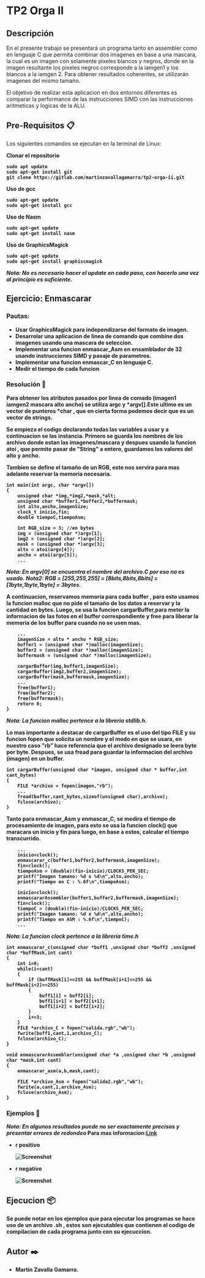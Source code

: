 # TP2 Orga II


## Descripción 
En el presente trabajo se presentará un programa tanto en assembler como en lenguaje C que permita combinar dos imagenes en base a una mascara, la cual es un imagen con solamente pixeles blancos y negros, donde en la imagen resultante los pixeles negros corresponde a la iamgen1  y los blancos a la iamgen 2. Para obtener resultados coherentes, se utilizarán imagenes del mismo tamaño.<p>
El objetivo de realizar esta aplicacion en dos entornos diferentes es comparar la performance de las instrucciones SIMD con las instrucciones aritmeticas y logicas de la ALU.

## Pre-Requisitos 📋
Los siguientes comandos se ejecutan en la terminal de Linux: 

<b>Clonar el repositorio<b>
```
sudo apt update
sudo apt-get install git
git clone https://gitlab.com/martinzavallagamarra/tp2-orga-ii.git 
```
<b>Uso de gcc<b>
```
sudo apt-get update
sudo apt-get install gcc 
```
<b>Uso de Nasm<b>
```
sudo apt-get update
sudo apt-get install nasm 
```
<b>Uso de GraphicsMagick<b>
```
sudo apt-get update
sudo apt-get install graphiscmagick 
```
_Nota: No es necesario hacer el update en cada paso, con hacerlo una vez al principio es suficiente._

## Ejercicio: Enmascarar 

### Pautas:
- Usar GraphicsMagick para independizarse del formato de imagen.
- Desarrolar una aplicacion de linea de comando que combine dos imagenes usando una mascara de seleccion.
- Implementar una funcion enmascar_Asm en ensamblador de 32 usando instrucciones SIMD y pasaje de parametros.
- Implementar una funcion enmascar_C  en lenguaje C.
- Medir el tiempo de cada funcion

### Resolución 🔧

Para obtener los atributos pasados por linea de comado (imagen1  iamgen2  mascara alto ancho) se utiliza argc y *argv[].Este ultimo es un vector de punteros *char , que en cierta forma podemos decir que es un vector de strings.<p>
Se empieza el codigo declarando todas las variables a usar y a continuacion se las instancia. Primero se guarda los nombres de los archivo donde estan las imagenes/mascara y despues usando la funcion atoi , que permite pasar de "String" a entero, guardamos los valores del alto y ancho.<p>
Tambien se define el tamaño de un RGB, este nos servira para mas adelante reservar la memoria necesaria.   
```
int main(int argc, char *argv[])  
{
    unsigned char *img,*img2,*mask,*alt;
    unsigned char *buffer1,*buffer2,*buffermask;
    int alto,ancho,imagenSize;
    clock_t inicio,fin;
    double tiempoC,tiempoAsm;

    int RGB_size = 3; //en bytes
    img = (unsigned char *)argv[1];
    img2 = (unsigned char *)argv[2];
    mask = (unsigned char *)argv[3];
    alto = atoi(argv[4]);
    ancho = atoi(argv[5]); 
    ...
```
_Nota: En argv[0] se encuentra el nombre del archivo.C por eso no es usado._
_Nota2: RGB = [255,255,255] = [8bits,8bits,8bits] = [1byte,1byte,1byte] = 3bytes._

A continuacion, reservamos memoria para cada buffer , para esto usamos la funcion malloc que no pide el tamaño de los datos a reservar y la cantidad en bytes. Luego, se usa la funcion cargarBuffer,para meter la informacion de las fotos en el buffer correspondiente y free para liberar la memoria de los buffer para cuando no se usen mas.
```
    ...
    imagenSize = alto * ancho * RGB_size;
    buffer1 = (unsigned char *)malloc(imagenSize);
    buffer2 = (unsigned char *)malloc(imagenSize);
    buffermask = (unsigned char *)malloc(imagenSize); 
    
    cargarBuffer(img,buffer1,imagenSize);
    cargarBuffer(img2,buffer2,imagenSize);
    cargarBuffer(mask,buffermask,imagenSize);
    ...
    free(buffer1);
    free(buffer2);
    free(buffermask);
    return 0;
}
```
_Nota: La funcion malloc pertence a la libreria stdlib.h._

Lo mas importante a destacar de cargarBuffer es el uso del tipo FILE y su funcion fopen que solicita un nombre y el modo en que se usara, en nuestro caso "rb" hace referencia que el archivo designado se leera byte por byte. Despues, se usa fread para guardar la informacion del archivo (imagen) en un buffer.
```
int cargarBuffer(unsigned char *imagen, unsigned char * buffer,int cant_bytes)
{
    FILE *archivo = fopen(imagen,"rb");
    ...
    fread(buffer,cant_bytes,sizeof(unsigned char),archivo);    
    fclose(archivo);
}
```
Tanto para enmascar_Asm y enmascar_C, se medira el tiempo de procesamiento de imagen, para esto se usa la funcion clock() que maracara un inicio y fin para luego, en base a estos, calcular el tiempo transcurrido.
```
    ...
    inicio=clock();
    enmascarar_c(buffer1,buffer2,buffermask,imagenSize);
    fin=clock();
    tiempoAsm = (double)(fin-inicio)/CLOCKS_PER_SEC;
    printf("Imagen tamano: %d x %d\n",alto,ancho);
    printf("Tiempo en C : %.6f\n",tiempoAsm);

    inicio=clock();
    enmascararAssembler(buffer1,buffer2,buffermask,imagenSize);
    fin=clock();
    tiempoC = (double)(fin-inicio)/CLOCKS_PER_SEC;
    printf("Imagen tamano: %d x %d\n",alto,ancho);
    printf("Tiempo en ASM : %.6f\n",tiempoC);
    ...
```
_Nota: La funcion clock pertence a la libreria time.h_


```
int enmascarar_c(unsigned char *buff1 ,unsigned char *buff2 ,unsigned char *buffMask,int cant)
{
    int i=0;
    while(i<cant)
    {
        if (buffMask[i]==255 && buffMask[i+1]==255 && buffMask[i+2]==255)
        {
            buff1[i] = buff2[i];
            buff1[i+1] = buff2[i+1];
            buff1[i+2] = buff2[i+2];           
        }
        i+=3;
    }
    FILE *archivo_C = fopen("salida.rgb","wb");
    fwrite(buff1,cant,1,archivo_C);
    fclose(archivo_C);    
}
```

```
void enmascararAssembler(unsigned char *a ,unsigned char *b ,unsigned char *mask,int cant)
{
    enmascarar_asm(a,b,mask,cant);

    FILE *archivo_Asm = fopen("salida2.rgb","wb");
    fwrite(a,cant,1,archivo_Asm);
    fclose(archivo_Asm);
}
```

### Ejemplos 🚀
_Nota: En algunos resultados puede no ser exactamente precisos y presentar errores de redondeo_ 
Para mas informacion:[Link](http://puntoflotante.org/errors/rounding/)
* **r positivo**<p>
![Screenshot](escalar2.png)
* **r negativo** <p>
![Screenshot](escalar1.png)

## Ejecucion 📦
Se puede notar en los ejemplos que para ejecutar los programas se hace uso de un archivo .sh , estos son ejecutables que contienen el codigo de compilacion de cada programa junto con su ejecuccion.

## Autor ✒️
- Martin Zavalla Gamarra.

